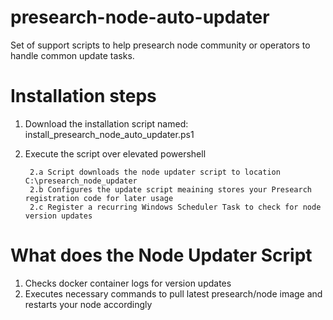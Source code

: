 # presearch-node-auto-updater
Set of support scripts to help presearch node community or operators to handle common update tasks.

# Installation steps
1. Download the installation script named: install_presearch_node_auto_updater.ps1
2. Execute the script over elevated powershell

		2.a Script downloads the node updater script to location C:\presearch_node_updater
		2.b Configures the update script meaining stores your Presearch registration code for later usage  
		2.c Register a recurring Windows Scheduler Task to check for node version updates

# What does the Node Updater Script
1. Checks docker container logs for version updates
2. Executes necessary commands to pull latest presearch/node image and restarts your node accordingly
